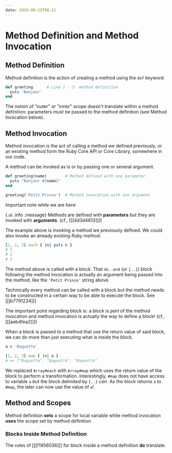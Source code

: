 ```yaml
---
date: 2020-09-25T08:21
---
```


# Method Definition and Method Invocation

## Method Definition

Method definition is the action of creating a method using the `def` keyword:

```ruby
def greeting      # Line 1 - 3: method definition
  puts 'Bonjour'
end
```

The notion of "outer" or "inner" scope doesn't translate within a method
definition: parameters _must_ be passed to the method definition (see
Method Invocation below).

## Method Invocation

Method invocation is the act of calling a method we defined previously, or an
existing method form the Ruby Core API or Core Library, somewhere in our code.

A method can be invoked as is or by passing one or several argument.

```ruby
def greeting(name)        # Method defined with one parameter
  puts "Bonjour #{name}"
end

greeting('Petit Prince')  # Method invocation with one argument
```

Important note while we are here:

{.ui .info .message}
Methods are defined with **parameters** but they are invoked with
**arguments**. (cf., [[[4d3d4613]]])

The example above is invoking a method we previously defined. We could also
invoke an already existing Ruby method:

```ruby
[1, 2, 3].each { |n| puts n }
# 1
# 2
# 3
```

The method above is called with a block. That `do..end` (or `{..}`) block
following the method invocation is actually an argument being passed into the
method, like the `'Petit Prince'` string above.

Technically every method can be called with a block but the method needs to be
constructed in a certain way to be able to execute the block. See [[[b7791234]]]

The important point regarding block is: a block is _part_ of the method
invocation and method invocation is actually the way to define a block! (cf.,
[[[aeb4fea2]]])

When a block is passed to a method that use the return value of said block, we
can do more than just executing what is inside the block.

```ruby
a = 'Baguette'

[1, 2, 3].map { |n| a }
# => ["Baguette", "Baguette", "Baguette"
```

We replaced `Array#each` with `Array#map` which uses the return value of the
block to perform a transformation. Interestingly, `#map` does not have access
to variable `a` _but_ the block delimited by `{..}` _can_. As the block returns
`a` to `#map`, the later can now use the value of `a`!

## Method and Scopes

Method definition **sets** a scope for local variable while method invocation
**uses** the scope set by method definition.

### Blocks Inside Method Definition

The rules of [[[f1956036]]] for block inside a method definition **do**
translate.
